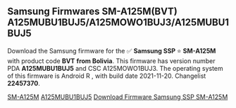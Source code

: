 <h2>Samsung Firmwares SM-A125M(BVT) A125MUBU1BUJ5/A125MOWO1BUJ3/A125MUBU1BUJ5</h2>
Download the Samsung firmware for the ✅ <strong>Samsung SSP </strong> ⭐ <strong>SM-A125M</strong> with product code <strong>BVT</strong> <strong> from Bolivia</strong>. This firmware has version number PDA <strong>A125MUBU1BUJ5</strong> and CSC A125MOWO1BUJ3. The operating system of this firmware is Android R , with build date 2021-11-20. Changelist <strong>22457370</strong>.


[SM-A125M](https://samfirm.shop/samsung/model/SM-A125M)
[A125MUBU1BUJ5](https://samfirm.shop/samsung/pda/A125MUBU1BUJ5)
[Download Firmware Samsung SSP SM-A125M](https://samfirm.shop/samsung/firmware/476695)
